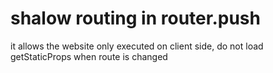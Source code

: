 # shalow routing in router.push

it allows the website only executed on client side, do not load getStaticProps when route is changed&#x20;
